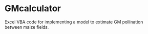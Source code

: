 GMcalculator
============

Excel VBA code for implementing a model to extimate GM pollination between maize fields.